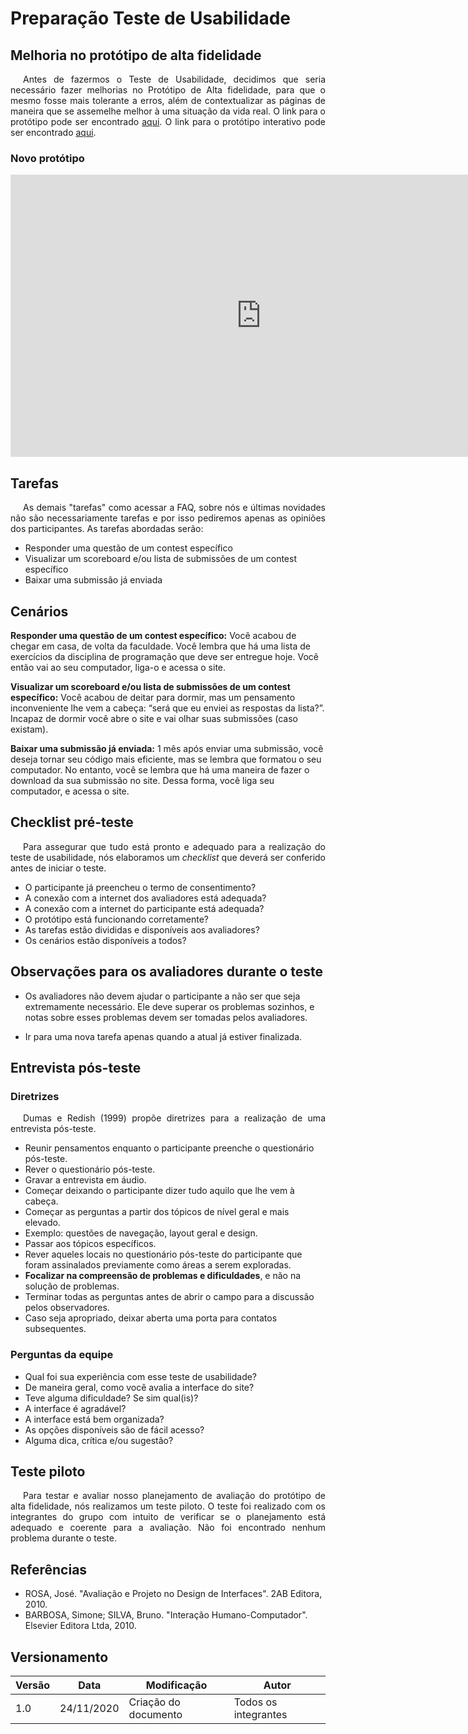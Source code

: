 # Preparação Teste de Usabilidade

## Melhoria no protótipo de alta fidelidade

<p style="text-indent: 20px; text-align: justify">
Antes de fazermos o Teste de Usabilidade, decidimos que seria necessário fazer melhorias no Protótipo de Alta fidelidade, para que o mesmo fosse mais tolerante a erros, além de contextualizar as páginas de maneira que se assemelhe melhor à uma situação da vida real. O link para o protótipo pode ser encontrado <a class="link" href="https://www.figma.com/file/jiWdgzEdwwe4FTAqAcKAeR/Prot%C3%B3tipo-CD-MOJ-Alta-Teste?node-id=0%3A1" target="_blank">aqui</a>. O link para o protótipo interativo pode ser encontrado <a class="link" href="https://www.figma.com/proto/jiWdgzEdwwe4FTAqAcKAeR/Prot%C3%B3tipo-CD-MOJ-Alta-Teste?node-id=5%3A7&scaling=min-zoom" target="_blank">aqui</a>.
</p>

### Novo protótipo

<iframe style="border: 1px solid rgba(0, 0, 0, 0.1);" width="800" height="450" src="https://www.figma.com/embed?embed_host=share&url=https%3A%2F%2Fwww.figma.com%2Fproto%2FjiWdgzEdwwe4FTAqAcKAeR%2FProt%25C3%25B3tipo-CD-MOJ-Alta-Teste%3Fnode-id%3D5%253A7%26scaling%3Dmin-zoom" allowfullscreen></iframe>

## Tarefas

<p style="text-indent: 20px; text-align: justify">
As demais "tarefas" como acessar a FAQ, sobre nós e últimas novidades não são necessariamente tarefas e por isso pediremos apenas as opiniões dos participantes. As tarefas abordadas serão:
</p>

- Responder uma questão de um contest específico
- Visualizar um scoreboard e/ou lista de submissões de um contest específico
- Baixar uma submissão já enviada

## Cenários

**Responder uma questão de um contest específico:** Você acabou de chegar em casa, de volta da faculdade. Você lembra que há uma lista de exercícios da disciplina de programação que deve ser entregue hoje. Você então vai ao seu computador, liga-o e acessa o site.

**Visualizar um scoreboard e/ou lista de submissões de um contest específico:** Você acabou de deitar para dormir, mas um pensamento inconveniente lhe vem a cabeça: “será que eu enviei as respostas da lista?”. Incapaz de dormir você abre o site e vai olhar suas submissões (caso existam).

**Baixar uma submissão já enviada:**  1 mês após enviar uma submissão, você deseja tornar seu código mais eficiente, mas se lembra que formatou o seu computador. No entanto, você se lembra que há uma maneira de fazer o download da sua submissão no site. Dessa forma, você liga seu computador, e acessa o site.

## Checklist pré-teste

<p style="text-indent: 20px; text-align: justify">
Para assegurar que tudo está pronto e adequado para a realização do teste de usabilidade, nós elaboramos um <i>checklist</i> que deverá ser conferido antes de iniciar o teste.
</p>

- O participante já preencheu o termo de consentimento?
- A conexão com a internet dos avaliadores está adequada?
- A conexão com a internet do participante está adequada?
- O protótipo está funcionando corretamente?
- As tarefas estão divididas e disponíveis aos avaliadores?
- Os cenários estão disponíveis a todos?

## Observações para os avaliadores durante o teste

- Os avaliadores não devem ajudar o participante a não ser que seja extremamente necessário. Ele deve superar os problemas sozinhos, e notas sobre esses problemas devem ser tomadas pelos avaliadores.

- Ir para uma nova tarefa apenas quando a atual já estiver finalizada.

## Entrevista pós-teste

### Diretrizes

<p style="text-indent: 20px; text-align: justify">
Dumas e Redish (1999) propõe diretrizes para a realização de uma entrevista pós-teste.
</p>

- Reunir pensamentos enquanto o participante preenche o questionário pós-teste.
- Rever o questionário pós-teste.
- Gravar a entrevista em áudio.
- Começar deixando o participante dizer tudo aquilo que lhe vem à cabeça.
- Começar as perguntas a partir dos tópicos de nível geral e mais elevado.
- Exemplo: questões de navegação, layout geral e design.
- Passar aos tópicos específicos.
- Rever aqueles locais no questionário pós-teste do participante que foram assinalados previamente como áreas a serem exploradas.
- **Focalizar na compreensão de problemas e dificuldades**, e não na solução de problemas.
- Terminar todas as perguntas antes de abrir o campo para a discussão pelos observadores.
- Caso seja apropriado, deixar aberta uma porta para contatos subsequentes.

### Perguntas da equipe

- Qual foi sua experiência com esse teste de usabilidade?
- De maneira geral, como você avalia a interface do site?
- Teve alguma dificuldade? Se sim qual(is)?
- A interface é agradável?
- A interface está bem organizada?
- As opções disponíveis são de fácil acesso?
- Alguma dica, crítica e/ou sugestão?

## Teste piloto

<p style="text-indent: 20px; text-align: justify">
Para testar e avaliar nosso planejamento de avaliação do protótipo de alta fidelidade, nós realizamos um teste piloto. O teste foi realizado com os integrantes do grupo com intuito de verificar se o planejamento está adequado e coerente para a avaliação. Não foi encontrado nenhum problema durante o teste.
</p>

## Referências

- ROSA, José. "Avaliação e Projeto no Design de Interfaces". 2AB Editora, 2010.
- BARBOSA, Simone; SILVA, Bruno. "Interação Humano-Computador". Elsevier Editora Ltda, 2010.

## Versionamento
| Versão | Data | Modificação | Autor |
|--|--|--|--|
| 1.0 | 24/11/2020 | Criação do documento | Todos os integrantes |
